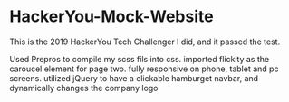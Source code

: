 # HackerYou-Mock-Website

This is the 2019 HackerYou Tech Challenger I did, and it passed the test.

Used Prepros to compile my scss fils into css.
imported flickity as the caroucel element for page two.
fully responsive on phone, tablet and pc screens.
utilized jQuery to have a clickable hamburget navbar, and dynamically changes the company logo
